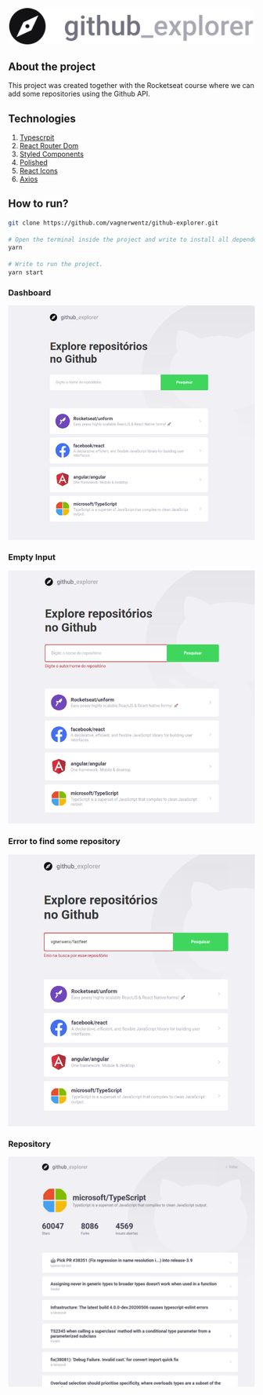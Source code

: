 <div align=center>
  <img width=500px src=https://github.com/vagnerwentz/github-explorer/blob/master/src/assets/logo.svg />
</div>

## About the project

This project was created together with the Rocketseat course where we can add some repositories
using the Github API.


## Technologies
1. [Typescrpit](https://www.typescriptlang.org/)
1. [React Router Dom](https://reacttraining.com/react-router/web/guides/quick-start)
1. [Styled Components](https://styled-components.com/)
1. [Polished](https://polished.js.org/)
1. [React Icons](https://react-icons.github.io/react-icons/)
1. [Axios](https://github.com/axios/axios)

## How to run?
```bash
git clone https://github.com/vagnerwentz/github-explorer.git

# Open the terminal inside the project and write to install all dependecies.
yarn

# Write to run the project.
yarn start
```

### Dashboard
![Dashboard](https://github.com/vagnerwentz/github-explorer/blob/master/.github/dashboard.png)

### Empty Input
![Empty Input](https://github.com/vagnerwentz/github-explorer/blob/master/.github/empty-input.png)

### Error to find some repository
![Error](https://github.com/vagnerwentz/github-explorer/blob/master/.github/error-find.png)

### Repository
![Repository](https://github.com/vagnerwentz/github-explorer/blob/master/.github/repository.png)
